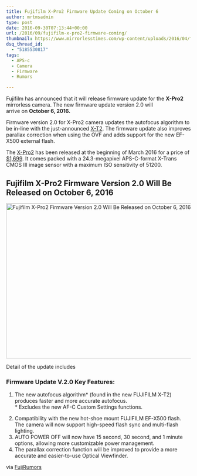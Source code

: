 ```yaml
---
title: Fujifilm X-Pro2 Firmware Update Coming on October 6
author: mrtmsadmin
type: post
date: 2016-09-30T07:13:44+00:00
url: /2016/09/fujifilm-x-pro2-firmware-coming/
thumbnail: https://www.mirrorlesstimes.com/wp-content/uploads/2016/04/fujifilm-x-pro2-firmware-update-v1-01-bug-fixes-released.jpg
dsq_thread_id:
  - "5185530817"
tags:
  - APS-c
  - Camera
  - Firmware
  - Rumors

---
```

Fujifilm has announced that it will release firmware update for the **X-Pro2** mirrorless camera. The new firmware update version 2.0 will arrive on **October 6, 2016.**

Firmware version 2.0 for X-Pro2 camera updates the autofocus algorithm to be in-line with the just-announced [X-T2][1]. The firmware update also improves parallax correction when using the OVF and adds support for the new EF-X500 external flash.

The [X-Pro2][2] has been released at the beginning of March 2016 for a price of <a href="http://amzn.to/2dey8GF" target="_blank" rel="“nofollow”">$1,699</a>. It comes packed with a 24.3-megapixel APS-C-format X-Trans CMOS III image sensor with a maximum ISO sensitivity of 51200.  
<!--more-->

## Fujifilm X-Pro2 Firmware Version 2.0 Will Be Released on October 6, 2016

[<img class="aligncenter wp-image-607 size-full" title="Fujifilm X-Pro2 Firmware Version 2.0 Will Be Released on October 6, 2016" src="https://i1.wp.com/www.mirrorlesstimes.com/wp-content/uploads/2016/09/fujifilm-x-pro2-firmware-coming.jpg?resize=600%2C424&#038;ssl=1" alt="Fujifilm X-Pro2 Firmware Version 2.0 Will Be Released on October 6, 2016" width="600" height="424" srcset="https://i1.wp.com/www.mirrorlesstimes.com/wp-content/uploads/2016/09/fujifilm-x-pro2-firmware-coming.jpg?w=950&ssl=1 950w, https://i1.wp.com/www.mirrorlesstimes.com/wp-content/uploads/2016/09/fujifilm-x-pro2-firmware-coming.jpg?resize=300%2C212&ssl=1 300w, https://i1.wp.com/www.mirrorlesstimes.com/wp-content/uploads/2016/09/fujifilm-x-pro2-firmware-coming.jpg?resize=768%2C542&ssl=1 768w" sizes="(max-width: 600px) 100vw, 600px" data-recalc-dims="1" />][3]

Detail of the update includes

### Firmware Update V.2.0 Key Features:

  1. The new autofocus algorithm* (found in the new FUJIFILM X-T2) produces faster and more accurate autofocus.  
    * Excludes the new AF-C Custom Settings functions.

<ol start="2">
  <li>
    Compatibility with the new hot-shoe mount FUJIFILM EF-X500 flash. The camera will now support high-speed flash sync and multi-flash lighting.
  </li>
  <li>
    AUTO POWER OFF will now have 15 second, 30 second, and 1 minute options, allowing more customizable power management.
  </li>
  <li>
    The parallax correction function will be improved to provide a more accurate and easier-to-use Optical Viewfinder.
  </li>
</ol>

via <a href="http://bit.ly/2drnyJo" target="_blank" rel="“nofollow”">FujiRumors</a>

 [1]: https://www.mirrorlesstimes.com/2016/07/fujifilm-x-t2/
 [2]: http://www.dailycameranews.com/2016/01/fujifilm-x-pro2/
 [3]: https://i1.wp.com/www.mirrorlesstimes.com/wp-content/uploads/2016/09/fujifilm-x-pro2-firmware-coming.jpg?ssl=1
